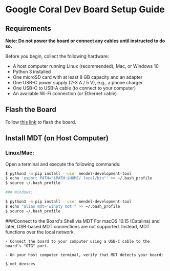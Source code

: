 # Google Coral Dev Board Setup Guide

## Requirements

**Note: Do not power the board or connect any cables until instructed to do so.**

Before you begin, collect the following hardware:

- A host computer running Linux (recommended), Mac, or Windows 10
- Python 3 installed
- One microSD card with at least 8 GB capacity and an adapter
- One USB-C power supply (2-3 A / 5 V), e.g., a phone charger
- One USB-C to USB-A cable (to connect to your computer)
- An available Wi-Fi connection (or Ethernet cable)

## Flash the Board

Follow [this link](#https://coral.ai/docs/dev-board/get-started/#flash-the-board) to flash the board.

## Install MDT (on Host Computer)

### Linux/Mac:

Open a terminal and execute the following commands:

```bash
$ python3 -m pip install --user mendel-development-tool
$ echo 'export PATH="$PATH:$HOME/.local/bin"' >> ~/.bash_profile
$ source ~/.bash_profile

### Windows:

$ python3 -m pip install --user mendel-development-tool
$ echo "alias mdt='winpty mdt'" >> ~/.bash_profile
$ source ~/.bash_profile
```

###Connect to the Board's Shell via MDT
For macOS 10.15 (Catalina) and later, USB-based MDT connections are not supported. Instead, MDT functions over the local network. 

    - Connect the board to your computer using a USB-C cable to the board's "OTG" port. 

    - On your host computer terminal, verify that MDT detects your board:
    
```bash
$ mdt devices
```
